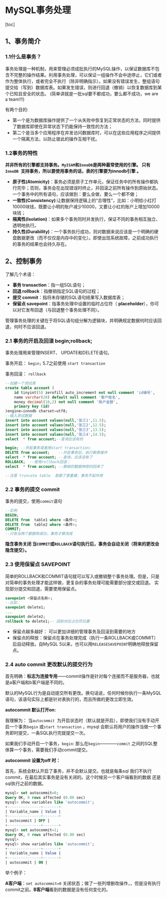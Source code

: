# MySQL事务处理

[toc]

## 1、事务简介

### 1.1什么是事务？

事务处理是一种机制，用来管理必须成批执行的MySQL操作，以保证数据库不包含不完整的操作结果。利用事务处理，可以保证一组操作不会中途停止，它们或者作为整体执行，或者完全不执行（除非明确指示）。如果没有错误发生，整组语句提交给（写到）数据库表。如果发生错误，则进行回退（撤销）以恢复数据库到某个已知且安全的状态。  (简单讲就是一批sql要不都成功，要么都不成功，we are a team!!!)

有两个目的:

- 第一个是为数据库操作提供了一个从失败中恢复到正常状态的方法，同时提供了数据库即使在异常状态下仍能保持一致性的方法；
- 第二个是当多个应用程序在并发访问数据库时，可以在这些应用程序之间提供一个隔离方法，以防止彼此的操作互相干扰。  

### 1.2事务的特性

**并非所有的引擎都支持事务。`MyISAM`和`InnoDB`是两种最常使用的引擎。  只有`InnoDB `支持事务，所以要使用事务的话，表的引擎要为innodb引擎  。**

- **原子性(Atomicity)**：事务必须是原子工作单元，保证任务中的所有操作都执行完毕；否则，事务会在出现错误时终止，并回滚之前所有操作到原始状态。一个事务中的所有语句，应该做到：要么全做，要么一个都不做；
- **一致性(Consistency)**:让数据保持逻辑上的“合理性”，比如：小明给小红打10000块钱，既要让小明的账户减少10000，又要让小红的账户上增加10000块钱；
- **隔离性(Isolation)**：如果多个事务同时并发执行，保证不同的事务相互独立、透明地执行。
- **持久性(Durability)**：一个事务执行成功，则对数据来说应该是一个明确的硬盘数据更改（而不仅仅是内存中的变化）。即使出现系统故障，之前成功执行的事务的结果也会持久存在。


## 2、控制事务

了解几个术语：

- **事务 transaction**：指一组SQL语句；
-  **回退 rollback**：指撤销指定SQL语句的过程；
-  **提交 commit**：指将未存储的SQL语句结果写入数据库表；
- **保留点 savepoint**：指事务处理中设置的临时占位符（ **placeholder**），你可以对它发布回退（与回退整个事务处理不同）。  

管理事务处理的关键在于将SQL语句组分解为逻辑块，并明确规定数据何时应该回退，何时不应该回退。  

### 2.1 事务的开启及回滚 begin;rollback;

事务处理用来管理INSERT、 UPDATE和DELETE语句。  

事务开启： `begin;`      5.7之前使用 `start transaction`

事务回滚： `rollback`

```sql
--创建一个测试表
create table account (
    id tinyint(5) zerofill auto_increment not null comment 'id编号',
    name varchar(20) default null comment '客户姓名',
    money decimal(10,2) not null comment '账户金额',
    primary key (id)
)engine=innodb charset=utf8;
--插入测试数据
insert into account values(null,'张三1',11.5);
insert into account values(null,'张三2',12.5);
insert into account values(null,'张三3',13.5);
insert into account values(null,'张三4',14.5);
select  * from account;--查询应该有的

begin; --开启事务或者用start transaction;
DELETE from account;    --开启事务后，执行删表操作
select  * from account; --查询，应该没有了
ROLLBACK;  --使用rollback回滚；
select  * from account; --删掉的数据神奇的回来了

--注意 truncate table  是删了表重建，事务不起作用
```

### 2.2 事务的提交 commit

事务的提交，使用`commit`语句

```sql
--实例
BEGIN;
DELETE from  table1 where <条件>;
DELETE from  table2 where <条件>;
COMMIT;
--只有当两个都删除成功，事务才算完成
```

**隐含事务关闭 当`COMMIT`或`ROLLBACK`语句执行后，事务会自动关闭（将来的更改会隐含提交）。**  

### 2.3 使用保留点 SAVEPOINT

简单的ROLLBACK和COMMIT语句就可以写入或撤销整个事务处理。但是，只是对简单的事务处理才能这样做，更复杂的事务处理可能需要部分提交或回退。  实现部分提交和回退，需要使用保留点。

```sql
savepoint <保留点名称>;
--比如：
savepoint delete1;
...
savepoint delete2;
rollback to delete1;-- 回到对应占位符位置
```

- 保留点越多越好： 可以更加详细的管理事务及回滚到需要的地方
- 保留点的释放：保留点在事务处理完成（执行一条ROLLBACK或COMMIT）后自动释放。自MySQL 5以来，也可以用`RELEASESAVEPOINT`明确地释放保留点。
  

### 2.4 auto commit 更改默认的提交行为

首先明确：**标志为连接专用**——commit操作是针对每个连接而不是服务器，也就是a客户端和b客户端是不同的。

默认的MySQL行为是自动提交所有更改。换句话说，任何时候你执行一条MySQL语句，该语句实际上都是针对表执行的，而且所做的更改立即生效。  

**autocommit  默认打开on:**

 我理解为： 当`autocommit `为开启状态时（默认就是开启），即使我们没有手动开启一个事务`begin` 或`start transaction` ，mysql 会默认将用户的操作当做一个事务即时提交，一条SQL执行完就提交一次。

如果我们手动开启一个事务，`begin`:  那么在`begin`————`commit` 之间的SQL整体算一个事务，需要我们手动commit提交。

**autocommit 设置为off 时：**

首先，系统会默认开启了事务，并不会默认提交。也就是每条sql 我们不执行commit，在最后其实事务是没有关闭的。这个时候另一个客户端看到的数据 还是sql执行之前的数据。



```sql
mysql> set autocommit=0;
Query OK, 0 rows affected (0.00 sec)
mysql> show variables like 'autocommit';
+---------------+-------+
| Variable_name | Value |
+---------------+-------+
| autocommit | OFF |
+---------------+-------+
mysql> set autocommit=1;
Query OK, 0 rows affected (0.00 sec)
mysql>
mysql> show variables like 'autocommit';
+---------------+-------+
| Variable_name | Value |
+---------------+-------+
| autocommit | ON |
```

举个例子：

**A客户端**：`set autocommit=0`   关闭状态；做了一些列增删改操作，，但是没有执行commit之前。**B客户端**看到的数据是没有任何变化的。